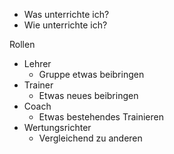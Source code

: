 - Was unterrichte ich?
- Wie unterrichte ich?

Rollen
- Lehrer
	- Gruppe etwas beibringen
- Trainer
	- Etwas neues beibringen
- Coach
	- Etwas bestehendes Trainieren
- Wertungsrichter
	- Vergleichend zu anderen

